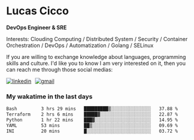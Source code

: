 # Lucas Cicco

**DevOps Engineer & SRE**

Interests: Clouding Computing / Distributed System / Security / Container Orchestration / DevOps / Automatization / Golang / SELinux

If you are willing to exchange knowledge about languages, programming skills and culture. I'd like you to know I am very interested on it, then you can reach me through those social medias:

<div style="display: flex; align-items: center; gap: 10px;">
  <a href="https://www.linkedin.com/in/lucas-vitor-de-cicco" target="_blank">
    <img
      src="https://img.shields.io/badge/-LinkedIn-%230077B5?style=for-the-badge&logo=linkedin&logoColor=white"
      alt="linkedin"
      target="_blank" 
    />
  </a>
  <a href="mailto:lucasvitorx1@gmail.com">
      <img
        src="https://img.shields.io/badge/-Gmail-%23333?style=for-the-badge&logo=gmail&logoColor=white"
        alt="gmail"
        target="_blank"
      />
  </a>
</div>

### My wakatime in the last days

<!--START_SECTION:waka-->

```txt
Bash         3 hrs 29 mins   █████████▒░░░░░░░░░░░░░░░   37.88 %
Terraform    2 hrs 6 mins    █████▓░░░░░░░░░░░░░░░░░░░   22.87 %
Python       1 hr 22 mins    ███▓░░░░░░░░░░░░░░░░░░░░░   14.95 %
YAML         53 mins         ██▒░░░░░░░░░░░░░░░░░░░░░░   09.69 %
INI          20 mins         █░░░░░░░░░░░░░░░░░░░░░░░░   03.72 %
```

<!--END_SECTION:waka-->
